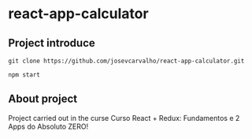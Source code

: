 # react-app-calculator
## Project introduce

```
git clone https://github.com/josevcarvalho/react-app-calculator.git  

npm start
```

## About project

Project carried out in the curse Curso React + Redux: Fundamentos e 2 Apps do Absoluto ZERO!
